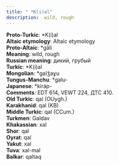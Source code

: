```yaml
---
title: " *K(i)al"
description:  wild, rough
---
```


<strong>Proto-Turkic</strong>:  *K(i)al<br>
<strong>Altaic etymology</strong>:  Altaic etymology<br>
<strong> Proto-Altaic</strong>:  *gắli<br>
<strong>Meaning</strong>:  wild, rough<br>
<strong>Russian meaning</strong>:  дикий, грубый<br>
<strong>Turkic</strong>:  *K(i)al<br>
<strong>Mongolian</strong>:  *galǯaɣu<br>
<strong>Tungus-Manchu</strong>:  *galu-<br>
<strong>Japanese</strong>:  *kíráp-<br>
<strong>Comments</strong>:  EDT 614, VEWT 224, ДТС 410.<br>
<strong>Old Turkic</strong>:  qal (OUygh.)<br>
<strong>Karakhanid</strong>:  qal (KB)<br>
<strong>Middle Turkic</strong>:  qal (CCum.)<br>
<strong>Turkmen</strong>:  Galdav<br>
<strong>Khakassian</strong>:  xal<br>
<strong>Shor</strong>:  qal<br>
<strong>Oyrat</strong>:  qal<br>
<strong>Yakut</strong>:  xal<br>
<strong>Tuva</strong>:  xal-mal<br>
<strong>Balkar</strong>:  qaltaq<br>


